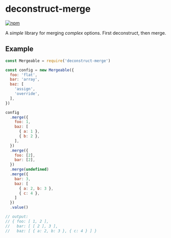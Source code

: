 # deconstruct-merge

[![npm](https://img.shields.io/npm/v/deconstruct-merge.svg)](https://www.npmjs.com/package/deconstruct-merge)

A _simple_ library for merging _complex_ options. First deconstruct, then merge.

## Example

```js
const Mergeable = require('deconstruct-merge')

const config = new Mergeable({
  foo: 'flat',
  bar: 'array',
  baz: [
    'assign',
    'override',
  ],
})

config
  .merge({
    foo: 1,
    baz: [
      { a: 1 },
      { b: 2 },
    ],
  })
  .merge({
    foo: [2],
    bar: [2],
  })
  .merge(undefined)
  .merge({
    bar: 3,
    baz: [
      { a: 2, b: 3 },
      { c: 4 },
    ]
  })
  .value()

// output:
// { foo: [ 1, 2 ],
//   bar: [ [ 2 ], 3 ],
//   baz: [ { a: 2, b: 3 }, { c: 4 } ] }
```
